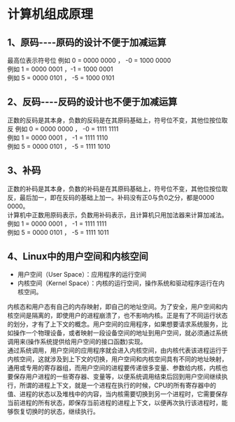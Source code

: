 # 计算机组成原理

## 1、原码----原码的设计不便于加减运算
最高位表示符号位
例如 0 = 0000 0000 ， -0 = 1000 0000  
例如 1 = 0000 0001  ，-1 = 1000 0001  
例如 5 = 0000 0101  ， -5 = 1000 0101  

## 2、反码----反码的设计也不便于加减运算
正数的反码是其本身，负数的反码是在其原码基础上，符号位不变，其他位按位取反
例如 0 = 0000 0000 ， -0 = 1111 1111  
例如 1 = 0000 0001 ， -1 = 1111 1110  
例如 5 = 0000 0101  ， -5 = 1111 1010  

## 3、补码
正数的补码是其本身，负数的补码是在其原码基础上，符号位不变，其他位按位取反，最后加一，即在反码的基础上加一。补码没有正0与负0之分，都是0000 0000。  
计算机中正数用原码表示，负数用补码表示，且计算机只用加法器来计算加减法。  
例如 1 = 0000 0001 ， -1 = 1111 1111  
例如 5 = 0000 0101  ， -5 = 1111 1011  

## 4、Linux中的用户空间和内核空间
- 用户空间（User Space）：应用程序的运行空间
- 内核空间（Kernel Space）：内核的运行空间，操作系统和驱动程序运行在内核空间。    

内核态和用户态有自己的内存映射，即自己的地址空间。为了安全，用户空间和内核空间是隔离的，即使用户的进程崩溃了，也不影响内核。正是有了不同运行状态的划分，才有了上下文的概念。用户空间的应用程序，如果想要请求系统服务，比如操作一个物理设备，或者映射一段设备空间的地址到用户空间，就必须通过系统调用来(操作系统提供给用户空间的接口函数)实现。  
通过系统调用，用户空间的应用程序就会进入内核空间，由内核代表该进程运行于内核空间，这就涉及到上下文的切换，用户空间和内核空间具有不同的地址映射，通用或专用的寄存器组，而用户空间的进程要传递很多变量、参数给内核，内核也要保存用户进程的一些寄存器、变量等，以便系统调用结束后回到用户空间继续执行，所谓的进程上下文，就是一个进程在执行的时候，CPU的所有寄存器中的值、进程的状态以及堆栈中的内容，当内核需要切换到另一个进程时，它需要保存当前进程的所有状态，即保存当前进程的进程上下文，以便再次执行该进程时，能够恢复切换时的状态，继续执行。  
